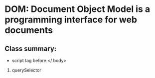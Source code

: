 # DOM: Document Object Model is a programming interface for web documents

## Class summary:
- script tag before </ body>

1. querySelector